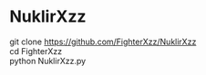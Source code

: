 # NuklirXzz

git clone https://github.com/FighterXzz/NuklirXzz                         
cd FighterXzz                            
python NuklirXzz.py                 
